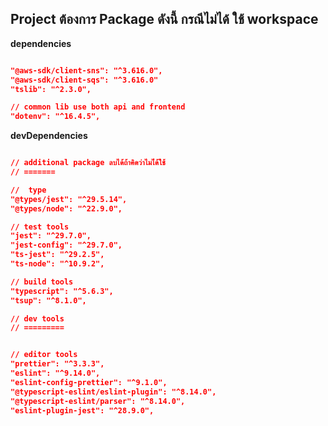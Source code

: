 ## Project ต้องการ Package ดังนี้ กรณีไม่ได้ ใช้ workspace

**dependencies**
```json

"@aws-sdk/client-sns": "^3.616.0",
"@aws-sdk/client-sqs": "^3.616.0"
"tslib": "^2.3.0",

// common lib use both api and frontend
"dotenv": "^16.4.5",

```

**devDependencies**
```json

// additional package ลบได้ถ้าคิดว่าไมไ่ด้ใช้
// =======

//  type 
"@types/jest": "^29.5.14",
"@types/node": "^22.9.0",

// test tools
"jest": "^29.7.0",
"jest-config": "^29.7.0",
"ts-jest": "^29.2.5",
"ts-node": "^10.9.2",

// build tools
"typescript": "^5.6.3",
"tsup": "^8.1.0",

// dev tools
// =========


// editor tools
"prettier": "^3.3.3",
"eslint": "^9.14.0",
"eslint-config-prettier": "^9.1.0",
"@typescript-eslint/eslint-plugin": "^8.14.0",
"@typescript-eslint/parser": "^8.14.0",
"eslint-plugin-jest": "^28.9.0",

```

